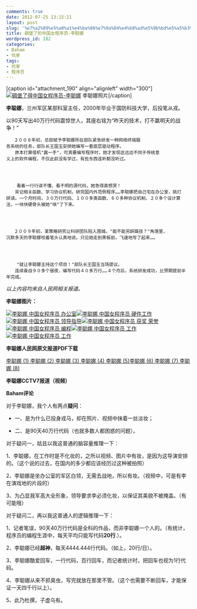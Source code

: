 ```yaml
---
comments: true
date: 2012-07-25 13:15:21
layout: post
slug: '%e7%a2%89%e5%a0%a1%e4%ba%86%e7%9a%84%e4%b8%ad%e5%9b%bd%e5%a5%b3%e7%a8%8b%e5%ba%8f%e5%91%98-%e6%9d%8e%e8%81%aa%e5%a8%9c'
title: 碉堡了的中国女程序员-李聪娜
wordpress_id: 182
categories:
- Baham
- 坑爹
tags:
- 坑爹
- 程序员
---
```


[caption id="attachment_190" align="alignleft" width="300"][![碉堡了得中国女程序员-李聪娜](http://baham.co/wp-content/uploads/2012/07/李聪娜-300x205.png)](http://baham.co/07_25_182.html/%e6%9d%8e%e8%81%aa%e5%a8%9c) 李聪娜照片[/caption]

**李聪娜**，兰州军区某部科室主任，2000年毕业于国防科技大学，后投笔从戎。

以90天写出40万行代码震惊世人，其座右铭为“昨天的技术，打不赢明天的战争！”









<!-- more -->

    
       ２００８年初，总部赋予李聪娜所在部队紧急研发一种网络终端服
    务系统的任务，部队长王国玉安排她编写一套底层驱动程序。
    　　原本打算借机"露一手"，可真要编写程序时，她才发现这远远不同于传统意
    义上的软件编程，不仅此前没有学过，有些东西连听都没听过。



    
        看着一行行读不懂、看不明的源代码，她急得直想哭！
    　　背记相关函数、学习协议机制，研究国内外范例程序……李聪娜把自己宅在办公室，挑灯
    研读。一个月时间，３０万行代码、１００多类函数、６０多种协议机制、２０多个设计算
    法，一块块硬骨头被她"啃"了下来。



    
       ２００９年初，某策略研究让科研团队陷入围城。"能不能另辟蹊径？"角落里，
    沉默多天的李聪娜咬着笔头认真地说。只见她走到黑板前，飞速地写了起来……



    
        "就让李聪娜主持这个项目！"部队长王国玉当场提议。
    　　连续奋战９０多个昼夜，编写代码４０多万行……４个月后，系统研发成功，比预期提前半
    年完成。


_以上内容均来自人民网相关报道。_



**李聪娜图片：**

[![李聪娜 中国女程序员 办公室](http://baham.co/wp-content/uploads/2012/07/李聪娜2.png)](http://baham.co/wp-content/uploads/2012/07/李聪娜2.png)[![李聪娜 中国女程序员 硬件工作](http://baham.co/wp-content/uploads/2012/07/李聪娜8.png)](http://baham.co/wp-content/uploads/2012/07/李聪娜8.png)[![李聪娜 中国女程序员 领导指导](http://baham.co/wp-content/uploads/2012/07/李聪娜7.png)](http://baham.co/wp-content/uploads/2012/07/李聪娜7.png)[![李聪娜 中国女程序员 获奖 荣誉](http://baham.co/wp-content/uploads/2012/07/李聪娜6.png)](http://baham.co/wp-content/uploads/2012/07/李聪娜6.png)[![李聪娜 中国女程序员 编程](http://baham.co/wp-content/uploads/2012/07/李聪娜5.png)](http://baham.co/wp-content/uploads/2012/07/李聪娜5.png)[![李聪娜 中国女程序员 工作](http://baham.co/wp-content/uploads/2012/07/李聪娜4.png)](http://baham.co/wp-content/uploads/2012/07/李聪娜4.png)[![李聪娜 中国女程序员 工作](http://baham.co/wp-content/uploads/2012/07/李聪娜3.png)](http://baham.co/07_25_182.html/%e6%9d%8e%e8%81%aa%e5%a8%9c3)

**李聪娜人民网原文报道PDF下载**

[李聪娜 (1)](http://baham.co/07_25_182.html/%e6%9d%8e%e8%81%aa%e5%a8%9c-1)[ 李聪娜 (2)](http://baham.co/07_25_182.html/%e6%9d%8e%e8%81%aa%e5%a8%9c-2)[ 李聪娜 (3)](http://baham.co/07_25_182.html/%e6%9d%8e%e8%81%aa%e5%a8%9c-3)[ 李聪娜 (4) ](http://baham.co/07_25_182.html/%e6%9d%8e%e8%81%aa%e5%a8%9c-4)[李聪娜 (5)](http://baham.co/07_25_182.html/%e6%9d%8e%e8%81%aa%e5%a8%9c-5)[李聪娜 (6)](http://baham.co/07_25_182.html/%e6%9d%8e%e8%81%aa%e5%a8%9c-6)[ 李聪娜 (7)](http://baham.co/07_25_182.html/%e6%9d%8e%e8%81%aa%e5%a8%9c-7)[ 李聪娜 (8)](http://baham.co/07_25_182.html/%e6%9d%8e%e8%81%aa%e5%a8%9c-8)

**李聪娜CCTV7报道（视频）**



**Baham评论**

对于李聪娜，我个人有两点**疑问**：



	
  * 一、是为什么已投身戎马，却在照片、视频中抹着一丝淡妆；

	
  * 二、是90天40万行代码（也就多数人都困惑的问题）。


对于疑问一，姑且以我这普通的脑容量推理一下：

1、李聪娜，在工作时是不化妆的，之所以视频、图片中有妆，是因为这导演安排的。（这个说的过去，在国内的多少都应该经历过这种被拍照）

2、李聪娜是坐办公室的军区白领，无需去战地，所以有妆。（视频中，可是有李在演戏地的片段的）

3、为凸显我军高大全形象，领导要求李必须化妆，以保证其美貌不被掩盖。（有可能哦）

对于疑问二，再以我这普通人的逻辑推理一下：

1、记者笔误，90天40万行代码是全科的作品，而非李聪娜一个人的。（有统计，程序员的编程生涯中，每天平均只能写代码**20行**.）。

2、李聪娜已经**超神**，每天4444.444行代码。（如上，20行/日）。

3、李聪娜酷爱回车，一行代码，百行回车，而记者统计时，把回车也视为1行代码。

4、李聪娜从来不抓臭虫，写完就放在那里不管。（这个也需要不断回车，才能保证一天四千行以上）。

5、此乃杜撰，子虚乌有。


